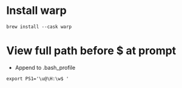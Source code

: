 # Install warp
```
brew install --cask warp
```

# View full path before $ at prompt
* Append to .bash_profile
```
export PS1='\u@\H:\w$ '
```